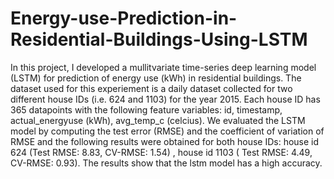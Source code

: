 # Energy-use-Prediction-in-Residential-Buildings-Using-LSTM
In this project, I developed a mullitvariate time-series deep learning model (LSTM) for prediction of energy use (kWh) in residential buildings. The dataset used for this experiement is a daily dataset collected for two different house IDs (i.e. 624 and 1103) for the year 2015. Each house ID has 365 datapoints with the following feature variables: id, timestamp, actual_energyuse (kWh), avg_temp_c (celcius). We evaluated the LSTM model by computing the test error (RMSE) and the coefficient of variation of RMSE and the following results were obtained for both house IDs: house id 624 (Test RMSE: 8.83, CV-RMSE: 1.54) , house id 1103 ( Test RMSE: 4.49, CV-RMSE: 0.93). The results show that the lstm model has a high accuracy. 
